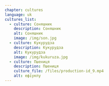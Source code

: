 ```yaml
---
chapter: cultures
language: uk
cultures_list:
  - culture: Соняшник
    description: Соняшник
    alt: Соняшник
    image: /img/son.jpg
  - culture: Кукурудза
    description: Кукурудза
    alt: Кукурудза
    image: /img/kukuruza.jpg
  - culture: Пшениця
    description: П﻿шениця
    culture_file: /files/production-id_9.mp4
    alt: ефіукпу
---
```

